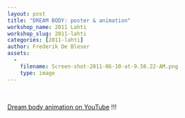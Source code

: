 ```yaml
---
layout: post
title: "DREAM BODY: poster & animation"
workshop_name: 2011 Lahti
workshop_slug: 2011-lahti
categories: [2011-lahti]
author: Frederik De Bleser
assets:
  -
    filename: Screen-shot-2011-06-10-at-9.58.22-AM.png
    type: image
---
```

&nbsp;&nbsp;

<a href="http://www.youtube.com/watch?v=DaCC8VWB23I">Dream body animation on YouTube</a> !!!
